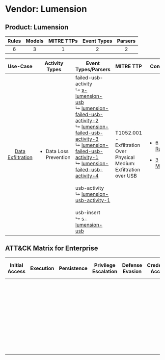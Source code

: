 Vendor: Lumension
=================
Product: Lumension
------------------
| Rules | Models | MITRE TTPs | Event Types | Parsers |
|:-----:|:------:|:----------:|:-----------:|:-------:|
|   6   |   3    |     1      |      2      |    2    |

|                            Use-Case                            | Activity Types                         | Event Types/Parsers                                                                                                                                                                                                                                                                                                                                                                                                                                                                                                                                                                                                                                                                              | MITRE TTP                                                                | Content                                                                                                          |
|:--------------------------------------------------------------:| -------------------------------------- | ------------------------------------------------------------------------------------------------------------------------------------------------------------------------------------------------------------------------------------------------------------------------------------------------------------------------------------------------------------------------------------------------------------------------------------------------------------------------------------------------------------------------------------------------------------------------------------------------------------------------------------------------------------------------------------------------ | ------------------------------------------------------------------------ | ---------------------------------------------------------------------------------------------------------------- |
| [Data Exfiltration](../../../UseCases/uc_data_exfiltration.md) | <ul><li>Data Loss Prevention</li></ul> |  failed-usb-activity<br> ↳ [s-lumension-usb](Parsers/parserContent_s-lumension-usb.md)<br> ↳ [lumension-failed-usb-activity-2](Parsers/parserContent_lumension-failed-usb-activity-2.md)<br> ↳ [lumension-failed-usb-activity-3](Parsers/parserContent_lumension-failed-usb-activity-3.md)<br> ↳ [lumension-failed-usb-activity-1](Parsers/parserContent_lumension-failed-usb-activity-1.md)<br> ↳ [lumension-failed-usb-activity-4](Parsers/parserContent_lumension-failed-usb-activity-4.md)<br><br> usb-activity<br> ↳ [lumension-usb-activity-1](Parsers/parserContent_lumension-usb-activity-1.md)<br><br> usb-insert<br> ↳ [s-lumension-usb](Parsers/parserContent_s-lumension-usb.md)<br> | T1052.001 - Exfiltration Over Physical Medium: Exfiltration over USB<br> | [<ul><li>6 Rules</li></ul><ul><li>3 Models</li></ul>](Rules_Models/r_m_lumension_lumension_Data_Exfiltration.md) |

ATT&CK Matrix for Enterprise
----------------------------
| Initial Access | Execution | Persistence | Privilege Escalation | Defense Evasion | Credential Access | Discovery | Lateral Movement | Collection | Command and Control | Exfiltration                                                                                                                                                                                            | Impact |
| -------------- | --------- | ----------- | -------------------- | --------------- | ----------------- | --------- | ---------------- | ---------- | ------------------- | ------------------------------------------------------------------------------------------------------------------------------------------------------------------------------------------------------- | ------ |
|                |           |             |                      |                 |                   |           |                  |            |                     | [Exfiltration Over Physical Medium: Exfiltration over USB](https://attack.mitre.org/techniques/T1052/001)<br><br>[Exfiltration Over Physical Medium](https://attack.mitre.org/techniques/T1052)<br><br> |        |